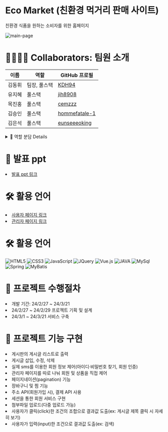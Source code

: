 # Eco Market (친환경 먹거리 판매 사이트)
친환경 식품을 원하는 소비자를 위한 홈페이지

![main-page](https://github.com/KDH94/teamProject/assets/28282851/778c6b85-825a-46c2-8f96-4b06eaaa2306)
# 👨‍👩‍👦‍👦 Collaborators: 팀원 소개
|이름|역할|GitHub 프로필|
|------|---|---|
|김동휘|팀장, 풀스택|<a href="https://github.com/KDH94">KDH94</a>|
|유지혜|풀스택|<a href="https://github.com/jih8908">jih8908</a>|
|목진홍|풀스택|<a href="https://github.com/cemzzz">cemzzz</a>|
|김승인|풀스택|<a href="https://github.com/hommefatale-1">hommefatale-1</a>|
|김은석|풀스택|<a href="https://github.com/eunseeeoking">eunseeeoking</a>|

<details>
<summary>
  🔎 역할 분담 Details
</summary>
  <img src="https://github.com/KDH94/teamProject/assets/28282851/5f0f5ed3-968a-4489-9406-b821cec45ed2">
</details>

# 📕 발표 ppt
<li><a href="https://docs.google.com/presentation/d/11HKjAZkDc91tOBDL0qSU8SxiCg49NlrvPLyDrEFGh34/edit?usp=sharing">발표 ppt 링크</a></li>

# 🛠 활용 언어
<li><a href="https://youtu.be/O7Ru2W8nMiY">사용자 페이지 링크</a></li>
<li><a href="https://youtu.be/POTjf1pWeXM">관리자 페이지 링크</a></li>

# 🛠 활용 언어
![HTML5](https://img.shields.io/badge/HTML5-E34F26?style=for-the-badge&logo=html5&logoColor=white)
![CSS3](https://img.shields.io/badge/CSS3-1572B6?style=for-the-badge&logo=css3&logoColor=white)
![JavaScript](https://img.shields.io/badge/JavaScript-F7DF1E?style=for-the-badge&logo=JavaScript&logoColor=white)
![JQuery](https://img.shields.io/badge/jQuery-0769AD?style=for-the-badge&logo=jquery&logoColor=white)
![Vue.js](https://img.shields.io/badge/Vue.js-35495E?style=for-the-badge&logo=vue.js&logoColor=4FC08D)
![JAVA](https://img.shields.io/badge/Java-ED8B00?style=for-the-badge&logo=openjdk&logoColor=white)
![MySql](https://img.shields.io/badge/MySQL-00000F?style=for-the-badge&logo=mysql&logoColor=white)
![Spring](https://img.shields.io/badge/Spring-6DB33F?style=for-the-badge&logo=spring&logoColor=white)
![MyBatis](https://img.shields.io/badge/MyBatis-000000?style=for-the-badge&logo=MyBatis&logoColor=white)
 
# 📑 프로젝트 수행절차
<li>개발 기간: 24/2/27 ~ 24/3/21</li>
<li>24/2/27 ~ 24/2/29 프로젝트 기획 및 설계</li>
<li>24/3/1 ~ 24/3/21 서비스 구축</li>

# 📌 프로젝트 기능 구현
<li>게시판의 게시글 리스트로 출력</li>
<li>게시글 삽입, 수정, 삭제</li>
<li>실제 sms를 이용한 회원 정보 제어(아이디·비밀번호 찾기, 회원 인증)</li>
<li>관리자 페이지를 따로 나눠 회원 및 상품을 직접 제어</li>
<li>페이지네이션(pagination) 기능</li>
<li>장바구니 및 찜 기능</li>
<li>주소 API(회원가입 시), 결제 API 사용</li>
<li>세션을 통한 회원 서비스 구현</li>
<li>첨부파일 업로드(다중 업로드 가능)</li>
<li>사용자가 클릭(click)한 조건의 조합으로 결과값 도출(ex: 게시글 제목 클릭 시 자세히 보기)</li>
<li>사용자가 입력(input)한 조건으로 결과값 도출(ex: 검색)</li>

